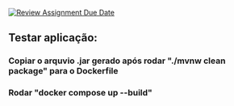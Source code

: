 [![Review Assignment Due Date](https://classroom.github.com/assets/deadline-readme-button-22041afd0340ce965d47ae6ef1cefeee28c7c493a6346c4f15d667ab976d596c.svg)](https://classroom.github.com/a/ori1I0wD)

## Testar aplicação:
### Copiar o arquvio .jar gerado após rodar "./mvnw clean package" para o Dockerfile
### Rodar "docker compose up --build"